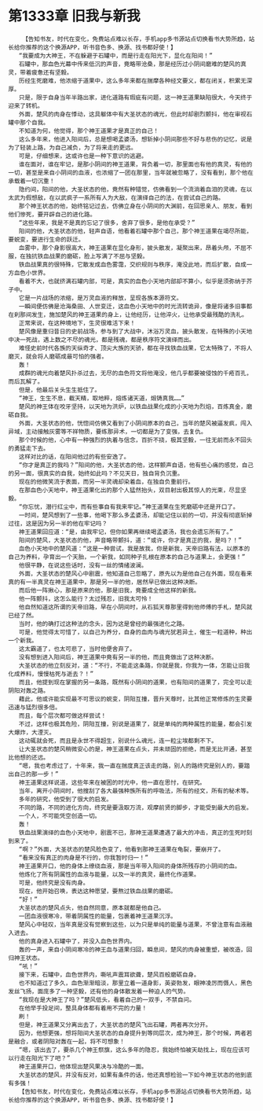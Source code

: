 # 第1333章 旧我与新我
        【告知书友，时代在变化，免费站点难以长存，手机app多书源站点切换看书大势所趋，站长给你推荐的这个换源APP，听书音色多、换源、找书都好使！】
       “我要成为大神王，不在躲避于石罐中，而是行走在阳光下，显化在阳间！”
       石罐中，那血色光幕中传来低沉的声音，竟略带沧桑，那是经历过小阴间磨难的楚风的真灵，带着疲惫还有坚毅。
       历经生死磨难，他浓缩于道果中，这么多年来都在揣摩各种经文要义，都在闭关，积累无深厚。
       只是，限于自身当年半路出家，进化道路有瑕疵有问题，这一神王道果缺陷很大，今天终于迎来了转机。
       外面，楚风的肉身在悸动，这具躯体中有大圣状态的魂光，但此时却剧烈颤抖，他在审视石罐中那个自我。
       不知道为何，他觉得，那个神王道果才是真正的自己！
       这么多年来，他进入阳间后，总是想喝孟婆汤，想斩掉小阴间那些不好与悲伤的记忆，说是为了轻装上路，为自己减负，为了将来走的更远。
       可是，仔细想来，这或许也是一种下意识的逃避。
       谁在面对，谁在牢记，是那小阴间的神王道果，背负着一切，那里面也有他的真灵，有他的一切，甚至是来自小阴间的血液，也浓缩了一团在那里，当年就被忽略了，没有看到，那个他在承载着一切沉重！
       隐约间，阳间的他，大圣状态的他，竟然有种错觉，仿佛看到一个流淌着血泪的灵魂，在以太武为假想敌，在以武疯子一系所有人为大敌，在演绎自己的法，在尝试自己的路。
       那个神王状态的他，始终铭记过去，仿佛立身在小阴间的大渊前，在回思亲人、朋友，看到他们惨死，要开辟自己的进化路。
       “这些年来，我是不是真的忘记了很多，舍弃了很多，是他在承受？”
       阳间的他，大圣状态的他，轻声自语，他看着石罐中那个自己，那个神王道果在竭尽所能，要蜕变，要进行生命的跃迁。
       血雾中，那个身影很高大，神王道果在显化身形，披头散发，凝聚出来，昂着头颅，不屈不服，在独抗铁血战果的磨砺，脸上写满了不屈与坚毅。
       铁血战果真的很特殊，它散发成血色雾霭，交织规则与秩序，淹没此地，而后扩散，自成一方血色小世界。
       看着不大，也就挤满石罐内部，可是，真实的血色小天地内部却不算小，似乎是须弥纳于芥子中。
       它是一片战场的浓缩，是万灵血液的释放，呈现各族本源符文。
       一瞬间便仿佛是沧海桑田、人世变迁，这血色小天地中的时光流转诡异，像是将诸多旧事都在刹那间发生，施加楚风的神王道果的身上，让他经历，让他淬火，让他承受最残酷的洗礼。
       正常来说，在这种境地下，生灵很难活下来！
       楚风像是重归昔日的史前战场，参与到了大战中，沐浴万灵血，披头散发，在特殊的小天地中决一死战，遇上数之不尽的魂光，都是残魂，都是秩序符文演绎而出。
       难怪史前时代各族的天纵奇才、顶尖大族的天骄，都在寻找铁血战果，它太特殊了，不将人磨灭，就会将人磨砺成最可怕的强者。
       轰！
       成群的魂光向着楚风扑杀过去，无尽的血色符文将他淹没，他几乎都要被侵蚀的千疮百孔，而后瓦解了。
       但是，他最后关头生生抵住了。
       “神王，生生不息，截天精，取地粹，熔炼诸天道，煅铸真我……”
       楚风的神王体在咬牙坚持，以天地为洪炉，以铁血战果化成的小天地为烈焰，百炼真金，磨砺自我。
       外面，大圣状态的他，恍惚间仿佛又看到了小阴间原本的自己，当年的楚风被逼发疯，闯入异域，主动接触灰雾等不祥物质，要练那异术，一切都是为了变强，去复仇。
       那个时候的他，心中有一种强烈的执着与信念，百折不挠，极其坚毅，一往无前而永不回头的勇猛走下去。
       这样对比的话，在阳间他过的有些安逸了。
       “你才是真正的我吗？”阳间的他，大圣状态的他，这样颤声自语，他有些心痛的感觉，自己的另一面，很真实的自我，始终如此吗？不见天日，独自背负沉重。
       现在的他微笑流于表面，而另一半灵魂却染着血，在独自负重前行。
       在那血色小天地中，神王道果化出的那个人猛然抬头，双目射出极其惊人的光束，尽显坚毅。
       “你忘忧，潜行红尘中，而有些事自有我来牢记。”神王道果在生死磨砺中还是开口了。
       一时间，楚风想到了一些事，他喝下那么多孟婆汤，却能记住以前的一切，并没有彻底斩掉过往，这是因为另一半的他在牢记吗？
       神王道果回应道：“是，由我牢记，但你如果再继续喝孟婆汤，我也会遗忘所有了。”
       阳间的楚风，大圣状态的他，声音略带颤抖，道：“或许，你才是真正的我，是吗？！”
       血色小天地中的楚风道：“这是一种尝试，我是故我，你是新我，天帝旧路有法，以原本的自己为养料，孕育出一个天胎，一个新我，如同种子扎根在原本的自己与道果上，会更强！”
       他很平静，在说这些话时，没有一丝的情绪波澜。
       外面，大圣状态的楚风心中剧震，他知道自己忽略了，原先以为是他自己在外面，现在看来真的有一半真灵在神王道果中，那是另一半的他，居然早已做出这种决断。
       而后他一阵揪心，那是原来的他，那是旧我，竟要成全他这样的新我。
       他一阵颤抖，这怎么能行？太过残忍，旧我太可怜！
       他自然知道这所谓的天帝旧路，早在小阴间时，从石狐天尊那里得到他师傅的手札，楚风就已经了然。
       当时，他的确打过这种法的念头，因为这是曾经的最强进化之路。
       可是，他觉得太可惜了，以自己为养分，自身的血肉与魂光犹若异土，催生一粒道种，种出一个新我。
       这太霸道了，也太可悲了，当时他便舍弃了。
       没有想到进入阳间后，神王道果中竟有另一半的他，而且竟做出了这种决断。
       大圣状态的他立刻反对，道：“不行，不能走这条路，你就是我，你我为一体，怎能让旧我化成养料，慢慢枯死与逝去？！”
       而且，他提到现在掌握的另一条路，既然有小阴间的道果，也有阳间的道果了，完全可以走阴阳对轰之路。
       藉此，他或许能实现最不可思议的蜕变，阴阳互撞，晋升天尊时，比其他正常修炼的生灵要迅速与猛烈很多倍。
       而且，每个层次都可做这样尝试！
       不过，这样也极其危险，阴阳互撞，别说是道果了，就是单纯的两种属性的能量，都会引发大爆炸，大湮灭。
       这动辄就会死，而且是永世不得超生，别说什么魂光，连一粒尘埃都剩不下。
       让大圣状态的楚风稍微安心的是，神王道果在点头，并未顽固的拒绝，而是无比开通，甚至比他想的还远。
       “嗯，我也考虑过了，十年来，我一直在揣度真正该走的路，别人的路终究是别人的，要踏出自己的那一步！”
       神王道果这样说道，这些年来在被困的时光中，他一直在思忖，在研究。
       当年，离开小阴间时，他搜刮了各大最强种族所有的呼吸法，所有的经文，所有的秘术等。
       多年的研究，他受到了很大的启发。
       不同的路，不同的进化方向，终究是要汲取万流，观摩前贤的脚步，才能受到最大的启发。
       一个人，不可能凭空创造一切。
       轰！
       铁血战果演绎的血色小天地中，剧震不已，那神王道果遭遇了最大的冲击，真正的生死时刻到来了。
       “啊？”外面，大圣状态的楚风脸色变了，他看到那神王道果在龟裂，要崩开了。
       “看来没有真正的肉身是不行的，你我暂时归一！”
       神王道果开口，他的身体上缭绕血液，那是当年带入阳间的身体所残存的小阴间的血。
       他炼化了所有阴属性的血液与能量，以及一半的真灵，最终化作道果。
       可是，他终究是没有肉身。
       现在，他开始召唤，表达这种愿望，要熬过铁血战果的磨砺。
       “好！”
       大圣状态的楚风点头，他自然同意，原本就都是他自己。
       一团血液很寒冷，带着阴属性的能量，包裹着神王道果沉浮。
       楚风心中轻叹，当年真是没有觉察到这些，以为只是单纯的能量与道果，不曾注意有血液融入进去。
       他的真身进入石罐中了，并没入血色世界内。
       轰的一声，来自小阴间寒冷的神王血与道果归回，瞬息间，楚风的肉身被重塑，被改造，回归神王状态。
       “吼！”
       接下来，石罐中，血色世界内，嘶吼声震耳欲聋，楚风百般磨砺自身。
       也不知道过了多久，血色渐渐暗淡，那里立着一道身影，英姿勃发，眼神凌厉而慑人，黑色发丝飞扬，面庞多了一种坚毅，还有他的身体散发着一种迫人的气势。
       “我现在是大神王了吗？”楚风低头，看着自己的一双手，不禁自问。
       在他举手投足间，整具身体都有着用不完的力量！
       刷！
       但是，神王道果又分离出去了，大圣状态的楚风飞出石罐，两者再次分开。
       因为，他想更强，想将阳间大圣状态的自身提升到等同层次，成为神王，那个时候，两者若是融合，或者阴阳对轰在一起，将不可想象！
       “嗯，该出去了，要杀几个神王祭旗，这么多年的隐忍，我始终怕被天劫找上，现在应该可以行走在阳光下了吧？”
       神王道果开口，他体现出楚风果决与冷酷的一面。
       大圣状态的楚风，并没有反对，如果有条件的话，他还真想检验一下如今神王状态的他到底有多强！
       【告知书友，时代在变化，免费站点难以长存，手机app多书源站点切换看书大势所趋，站长给你推荐的这个换源APP，听书音色多、换源、找书都好使！】